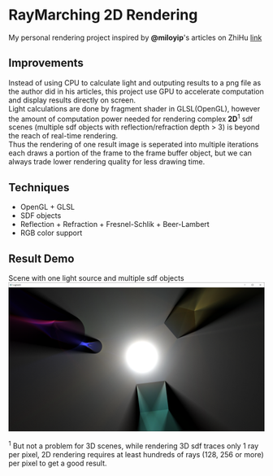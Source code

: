 # RayMarching 2D Rendering
My personal rendering project inspired by **@miloyip**'s articles on ZhiHu [link](https://zhuanlan.zhihu.com/p/30745861)
## Improvements
Instead of using CPU to calculate light and outputing results to a png file as the author did in his articles, this project use GPU to accelerate computation and display results directly on screen.  
Light calculations are done by fragment shader in GLSL(OpenGL), however the amount of computation power needed for rendering complex **2D**<sup>1</sup> sdf scenes (multiple sdf objects with reflection/refraction depth > 3) is beyond the reach of real-time rendering.  
Thus the rendering of one result image is seperated into multiple iterations each draws a portion of the frame to the frame buffer object, but we can always trade lower rendering quality for less drawing time. 
## Techniques
* OpenGL + GLSL
* SDF objects
* Reflection + Refraction + Fresnel-Schlik + Beer-Lambert
* RGB color support
## Result Demo
Scene with one light source and multiple sdf objects
![Result1](https://github.com/AmaranthYan/RayMarching/blob/master/LIGHT2D_sample.png)

<sup>1</sup> But not a problem for 3D scenes, while rendering 3D sdf traces only 1 ray per pixel, 2D rendering requires at least hundreds of rays (128, 256 or more) per pixel to get a good result.
